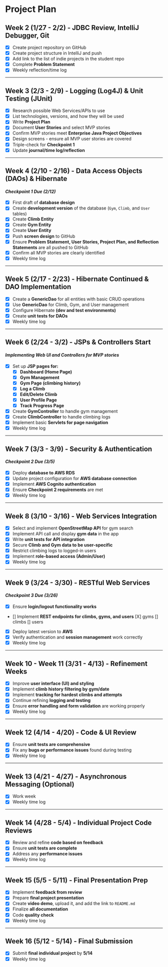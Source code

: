 # **Project Plan**

## **Week 2 (1/27 - 2/2) - JDBC Review, IntelliJ Debugger, Git**
- [X] Create project repository on GitHub
- [X] Create project structure in IntelliJ and push
- [X] Add link to the list of indie projects in the student repo
- [X] Complete **Problem Statement**
- [X] Weekly reflection/time log

---

## **Week 3 (2/3 - 2/9) - Logging (Log4J) & Unit Testing (JUnit)**
- [X] Research possible Web Services/APIs to use
- [X] List technologies, versions, and how they will be used
- [X] Write **Project Plan**
- [X] Document **User Stories** and select MVP stories
- [X] Confirm MVP stories meet **Enterprise Java Project Objectives**
- [X] Design screens - ensure all MVP user stories are covered
- [X] Triple-check for **Checkpoint 1**
- [X] Update **journal/time log/reflection**

---

## **Week 4 (2/10 - 2/16) - Data Access Objects (DAOs) & Hibernate**
#### *Checkpoint 1 Due (2/12)*
- [X] First draft of **database design**
- [X] Create **development version** of the database (`Gym`, `Climb`, and `User` tables)
- [X] Create **Climb Entity**
- [X] Create **Gym Entity**
- [X] Create **User Entity**
- [X] Push **screen design** to GitHub
- [X] Ensure **Problem Statement, User Stories, Project Plan, and Reflection Statements** are all pushed to GitHub
- [X] Confirm all MVP stories are clearly identified
- [X] Weekly time log

---

## **Week 5 (2/17 - 2/23) - Hibernate Continued & DAO Implementation**
- [X] Create a **GenericDao** for all entities with basic CRUD operations
- [X] Use **GenericDao** for Climb, Gym, and User management
- [X] Configure Hibernate **(dev and test environments)**
- [X] Create **unit tests for DAOs**
- [X] Weekly time log

---

## **Week 6 (2/24 - 3/2) - JSPs & Controllers Start**
#### *Implementing Web UI and Controllers for MVP stories*
- [X] Set up **JSP pages for:**
    - [X] **Dashboard (Home Page)**
    - [X] **Gym Management**
    - [X] **Gym Page (climbing history)**
    - [X] **Log a Climb**
    - [X] **Edit/Delete Climb**
    - [X] **User Profile Page**
    - [X] **Track Progress Page**
- [X] Create **GymController** to handle gym management
- [X] Create **ClimbController** to handle climbing logs
- [X] Implement basic **Servlets for page navigation**
- [X] Weekly time log

---

## **Week 7 (3/3 - 3/9) - Security & Authentication**
#### *Checkpoint 2 Due (3/5)*
- [X] Deploy **database to AWS RDS**
- [X] Update project configuration for **AWS database connection**
- [X] Implement **AWS Cognito authentication**
- [X] Ensure **Checkpoint 2 requirements** are met
- [X] Weekly time log

---

## **Week 8 (3/10 - 3/16) - Web Services Integration**
- [X] Select and implement **OpenStreetMap API** for gym search
- [X] Implement API call and display **gym data** in the app
- [X] Write **unit tests for API integration**
- [X] Secure **Climb and Gym data to be user-specific**
- [X] Restrict climbing logs to logged-in users
- [X] Implement **role-based access (Admin/User)**
- [X] Weekly time log

---

## **Week 9 (3/24 - 3/30) - RESTful Web Services**
#### *Checkpoint 3 Due (3/26)*
- [X] Ensure **login/logout functionality works**
- [] Implement **REST endpoints for climbs, gyms, and users** 
    [X] gyms
    [] climbs
    [] users

- [X] Deploy latest version to **AWS**
- [X] Verify authentication and **session management** work correctly
- [X] Weekly time log

---

## **Week 10 - Week 11 (3/31 - 4/13) - Refinement Weeks**
- [X] Improve **user interface (UI) and styling**
- [X] Implement **climb history filtering by gym/date**
- [X] Implement **tracking for hardest climbs and attempts**
- [X] Continue refining **logging and testing**
- [X] Ensure **error handling and form validation** are working properly
- [X] Weekly time log

---

## **Week 12 (4/14 - 4/20) - Code & UI Review**
- [X] Ensure **unit tests are comprehensive**
- [X] Fix any **bugs or performance issues** found during testing
- [X] Weekly time log

---

## **Week 13 (4/21 - 4/27) - Asynchronous Messaging (Optional)**
- [X] Work week
- [X] Weekly time log

---

## **Week 14 (4/28 - 5/4) - Individual Project Code Reviews**
- [X] Review and refine **code based on feedback**
- [X] Ensure **unit tests are complete**
- [X] Address any **performance issues**
- [X] Weekly time log

---

## **Week 15 (5/5 - 5/11) - Final Presentation Prep**
- [X] Implement **feedback from review**
- [X] Prepare **final project presentation**
- [X] Create **video demo**, upload it, and add the link to `README.md`
- [X] Finalize **all documentation**
- [X] Code **quality check**
- [X] Weekly time log

---

## **Week 16 (5/12 - 5/14) - Final Submission**
- [X] Submit **final individual project** by **5/14**
- [X] Weekly time log